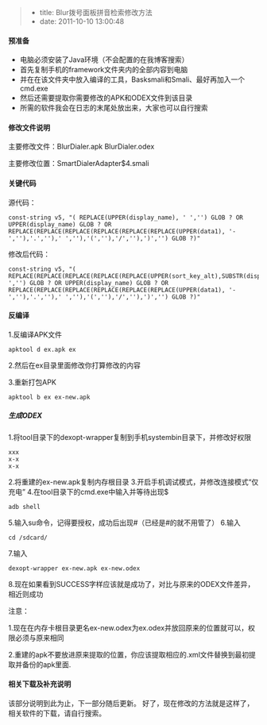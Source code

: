> * title: Blur拨号面板拼音检索修改方法
> * date: 2011-10-10 13:00:48

#### 预准备

* 电脑必须安装了Java环境（不会配置的在我博客搜索）
* 首先复制手机的framework文件夹内的全部内容到电脑
* 并在在该文件夹中放入编译的工具，Basksmali和Smali、最好再加入一个cmd.exe
* 然后还需要提取你需要修改的APK和ODEX文件到该目录
* 所需的软件我会在日志的末尾处放出来，大家也可以自行搜索

#### 修改文件说明

主要修改文件：BlurDialer.apk BlurDialer.odex

主要修改位置：SmartDialerAdapter$4.smali

#### 关键代码

源代码：

	const-string v5, "( REPLACE(UPPER(display_name), ' ','') GLOB ? OR UPPER(display_name) GLOB ? OR REPLACE(REPLACE(REPLACE(REPLACE(REPLACE(REPLACE(UPPER(data1), '-',''),'.',''),' ',''),'(',''),'/',''),')','') GLOB ?)"
	
修改后代码：

	const-string v5, "( REPLACE(REPLACE(REPLACE(REPLACE(REPLACE(UPPER(sort_key_alt),SUBSTR(display_name,1,1),''),SUBSTR(display_name,2,1),''),SUBSTR(display_name,3,1),''),SUBSTR(display_name,4,1),''),' ','') GLOB ? OR UPPER(display_name) GLOB ? OR REPLACE(REPLACE(REPLACE(REPLACE(REPLACE(REPLACE(UPPER(data1), '-',''),'.',''),' ',''),'(',''),'/',''),')','') GLOB ?)"
	
#### 反编译

1.反编译APK文件

	apktool d ex.apk ex
	
2.然后在ex目录里面修改你打算修改的内容

3.重新打包APK

	apktool b ex ex-new.apk
	
##### 生成ODEX

1.将tool目录下的dexopt-wrapper复制到手机systembin目录下，并修改好权限

	xxx
	x-x
	x-x

2.将重建的ex-new.apk复制内存根目录
3.开启手机调试模式，并修改连接模式“仅充电”
4.在tool目录下的cmd.exe中输入并等待出现$

	adb shell

5.输入su命令，记得要授权，成功后出现#（已经是#的就不用管了）
6.输入

	cd /sdcard/

7.输入

	dexopt-wrapper ex-new.apk ex-new.odex

8.现在如果看到SUCCESS字样应该就是成功了，对比与原来的ODEX文件差异，相近则成功

注意：

1.现在在内存卡根目录更名ex-new.odex为ex.odex并放回原来的位置就可以，权限必须与原来相同

2.重建的apk不要放进原来提取的位置，你应该提取相应的.xml文件替换到最初提取并备份的apk里面.

#### 相关下载及补充说明

该部分说明到此为止，下一部分随后更新。
好了，现在修改的方法就是这样了，相关软件的下载，请自行搜索。